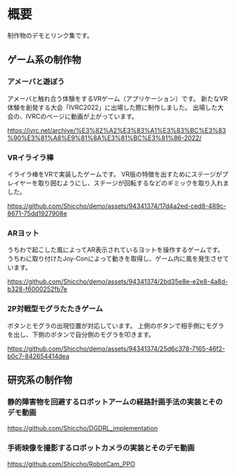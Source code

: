 # 概要
制作物のデモとリンク集です。

## ゲーム系の制作物
### アメーバと遊ぼう
アメーバと触れ合う体験をするVRゲーム（アプリケーション）です。
新たなVR体験を創発する大会「IVRC2022」に出場した際に制作しました。
出場した大会の、IVRCのページに動画が上がっています。

https://ivrc.net/archive/%E3%82%A2%E3%83%A1%E3%83%BC%E3%83%90%E3%81%A8%E9%81%8A%E3%81%BC%E3%81%86-2022/

### VRイライラ棒
イライラ棒をVRで実装したゲームです。
VR版の特徴を出すためにステージがプレイヤーを取り囲むようにし、ステージが回転するなどのギミックを取り入れました。

https://github.com/Shiccho/demo/assets/94341374/17d4a2ed-ced8-489c-8671-75dd1927908e

### ARヨット
うちわで起こした風によってAR表示されているヨットを操作するゲームです。
うちわに取り付けたJoy-Conによって動きを取得し、ゲーム内に風を発生させています。

https://github.com/Shiccho/demo/assets/94341374/2bd35e8e-e2e8-4a8d-b328-f6000252fb7e

### 2P対戦型モグラたたきゲーム
ボタンとモグラの出現位置が対応しています。
上側のボタンで相手側にモグラを出し、下側のボタンで自分側のモグラを叩きます。

https://github.com/Shiccho/demo/assets/94341374/25d6c378-7165-46f2-b0c7-842654414dea

## 研究系の制作物
### 静的障害物を回避するロボットアームの経路計画手法の実装とそのデモ動画

https://github.com/Shiccho/DGDRL_implementation

### 手術映像を撮影するロボットカメラの実装とそのデモ動画

https://github.com/Shiccho/RobotCam_PPO
